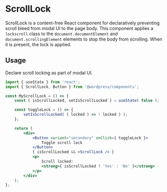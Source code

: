 # ScrollLock

ScrollLock is a content-free React component for declaratively preventing scroll bleed from modal UI to the page body. This component applies a `lockscroll` class to the `document.documentElement` and `document.scrollingElement` elements to stop the body from scrolling. When it is present, the lock is applied.

## Usage

Declare scroll locking as part of modal UI.

```jsx
import { useState } from 'react';
import { ScrollLock, Button } from '@wordpress/components';

const MyScrollLock = () => {
	const [ isScrollLocked, setIsScrollLocked ] = useState( false );

	const toggleLock = () => {
		setIsScrollLocked( ( locked ) => ! locked ) );
	};

	return (
		<div>
			<Button variant="secondary" onClick={ toggleLock }>
				Toggle scroll lock
			</Button>
			{ isScrollLocked && <ScrollLock /> }
			<p>
				Scroll locked:
				<strong>{ isScrollLocked ? 'Yes' : 'No' }</strong>
			</p>
		</div>
	);
};
```
